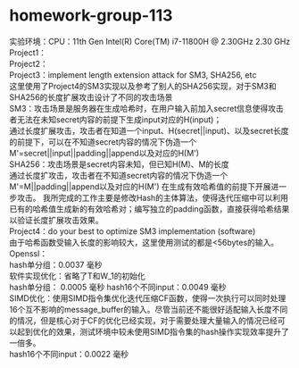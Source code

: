 # homework-group-113  
实验环境：CPU：11th Gen Intel(R) Core(TM) i7-11800H @ 2.30GHz   2.30 GHz  
Project1：  
Project2：  
Project3：implement length extension attack for SM3, SHA256, etc  
这里使用了Project4的SM3实现以及参考了别人的SHA256实现，对于SM3和SHA256的长度扩展攻击设计了不同的攻击场景  
SM3：攻击场景是服务器在生成哈希时，在用户输入前加入secret信息使得攻击者无法在未知secret内容的前提下生成input对应的H(input)；  
通过长度扩展攻击，攻击者在知道一个input、H(secret||input)、以及secret长度的前提下，可以在不知道secret内容的情况下伪造一个M'=secret||input||padding||append以及对应的H(M')  
SHA256：攻击场景是secret内容未知，但已知H(M)、M的长度  
通过长度扩攻击，攻击者在不知道secret内容的情况下伪造一个M'=M||padding||append以及对应的H(M')
在生成有效哈希值的前提下开展进一步攻击。 
我所完成的工作主要是修改Hash的主体算法，使得迭代压缩中可以利用已有的哈希值生成新的有效哈希对；编写独立的padding函数，直接获得哈希结果以验证长度扩展攻击效果。  
Project4：do your best to optimize SM3 implementation (software)  
由于哈希函数受输入长度的影响较大，这里使用测试的都是<56bytes的输入。  
Openssl：  
hash单分组：0.0037 毫秒  
软件实现优化：省略了T和W_1的初始化  
hash单分组： 0.0005 毫秒 hash16个不同input：0.0049 毫秒  
SIMD优化：使用SIMD指令集优化迭代压缩CF函数，使得一次执行可以同时处理16个互不影响的message_buffer的输入。尽管当前还不能很好适配输入长度不同的情况，但是核心对于CF的优化已经实现，对于需要处理大量输入的情况已经可以起到优化的效果，测试环境中较未使用SIMD指令集的hash操作实现效率提升了一倍多。  
hash16个不同input：0.0022 毫秒  
